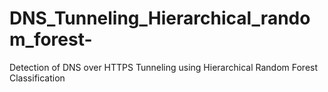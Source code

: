 # DNS_Tunneling_Hierarchical_random_forest-
Detection of DNS over HTTPS Tunneling using Hierarchical Random Forest Classification 
